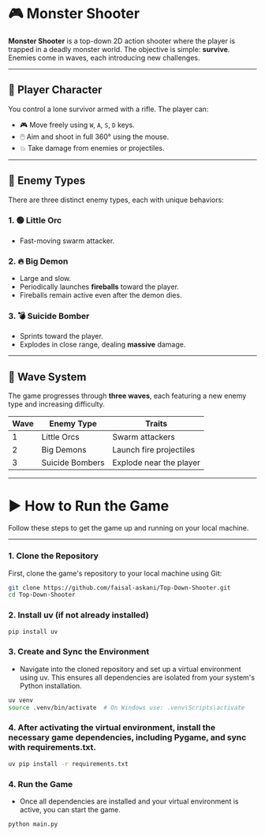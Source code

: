 # 🎮 Monster Shooter

**Monster Shooter** is a top-down 2D action shooter where the player is trapped in a deadly monster world. The objective is simple: **survive**. Enemies come in waves, each introducing new challenges.

---

## 🧍 Player Character

You control a lone survivor armed with a rifle. The player can:

- 🎮 Move freely using `W`, `A`, `S`, `D` keys.
- 🖱️ Aim and shoot in full 360° using the mouse.
- 💥 Take damage from enemies or projectiles.

---

## 👾 Enemy Types

There are three distinct enemy types, each with unique behaviors:

### 1. 🟢 Little Orc
- Fast-moving swarm attacker.

### 2. 🔥 Big Demon
- Large and slow.
- Periodically launches **fireballs** toward the player.
- Fireballs remain active even after the demon dies.

### 3. 💣 Suicide Bomber
- Sprints toward the player.
- Explodes in close range, dealing **massive** damage.
  
---

## 🌊 Wave System

The game progresses through **three waves**, each featuring a new enemy type and increasing difficulty.

| **Wave** | **Enemy Type**      | **Traits**                            |
|----------|---------------------|----------------------------------------|
| 1        | Little Orcs         | Swarm attackers                        |
| 2        | Big Demons          | Launch fire projectiles                |
| 3        | Suicide Bombers     | Explode near the player                |

---

# ▶️ How to Run the Game

Follow these steps to get the game up and running on your local machine.

---

### 1. Clone the Repository

First, clone the game's repository to your local machine using Git:

```bash
git clone https://github.com/faisal-askani/Top-Down-Shooter.git
cd Top-Down-Shooter
```

### 2. Install uv (if not already installed)
   
```bash
pip install uv
```

### 3. Create and Sync the Environment
  - Navigate into the cloned repository and set up a virtual environment using uv. This ensures all dependencies are isolated from your system's Python installation.
    
```bash
uv venv
source .venv/bin/activate  # On Windows use: .venv\Scripts\activate
```

### 4. After activating the virtual environment, install the necessary game dependencies, including Pygame, and sync with requirements.txt.

```bash
uv pip install -r requirements.txt
```

### 4. Run the Game
  - Once all dependencies are installed and your virtual environment is active, you can start the game.

```bash
python main.py
```
